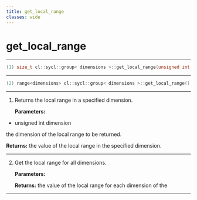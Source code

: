 ```yaml
---
title: get_local_range
classes: wide
---
```

# get_local_range

---

```cpp
(1) size_t cl::sycl::group< dimensions >::get_local_range(unsigned int dimension) const
```

---

```cpp
(2) range<dimensions> cl::sycl::group< dimensions >::get_local_range() const
```

---

1. Returns the local range in a specified dimension. 

   **Parameters:**

  * unsigned int dimension

   the dimension of the local range to be returned. 

   **Returns:** the value of the local range in the specified dimension. 

---

2. Get the local range for all dimensions. 

   **Parameters:**

   **Returns:** the value of the local range for each dimension of the 

---

